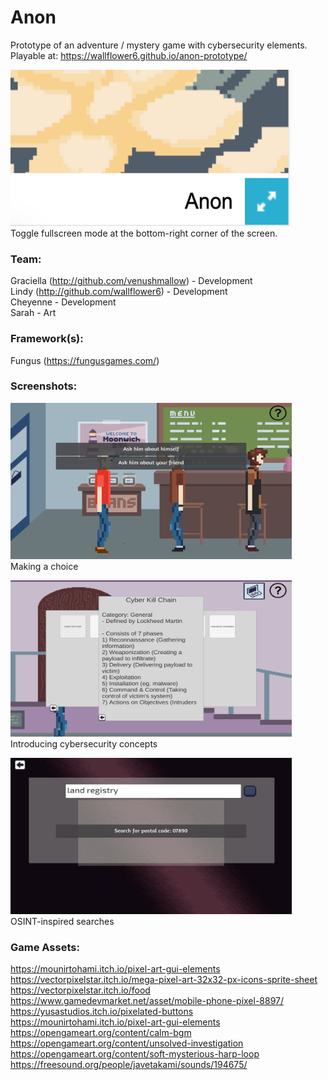 # Anon

Prototype of an adventure / mystery game with cybersecurity elements.
Playable at: https://wallflower6.github.io/anon-prototype/ <br />

<img src="https://github.com/wallflower6/anon-prototype/blob/main/readme-imgs/anon-fs.png?raw=true" width="450px" height="250px" /><br />
Toggle fullscreen mode at the bottom-right corner of the screen.

### Team: <br />
Graciella (http://github.com/venushmallow) - Development <br />
Lindy (http://github.com/wallflower6) - Development <br />
Cheyenne - Development <br />
Sarah - Art <br />

### Framework(s):
Fungus (https://fungusgames.com/) <br />

### Screenshots:<br />
<img src="https://github.com/wallflower6/anon-prototype/blob/main/readme-imgs/anon-choice.png?raw=true" width="450px" height="250px" /><br />
Making a choice <br />

<img src="https://github.com/wallflower6/anon-prototype/blob/main/readme-imgs/anon-details.png?raw=true" width="450px" height="250px" /><br />
Introducing cybersecurity concepts <br />


<img src="https://github.com/wallflower6/anon-prototype/blob/main/readme-imgs/anon-info.png?raw=true" width="450px" height="250px" /><br />
OSINT-inspired searches <br />

### Game Assets:
https://mounirtohami.itch.io/pixel-art-gui-elements <br />
https://vectorpixelstar.itch.io/mega-pixel-art-32x32-px-icons-sprite-sheet <br />
https://vectorpixelstar.itch.io/food <br />
https://www.gamedevmarket.net/asset/mobile-phone-pixel-8897/ <br />
https://yusastudios.itch.io/pixelated-buttons <br />
https://mounirtohami.itch.io/pixel-art-gui-elements <br />
https://opengameart.org/content/calm-bgm <br />
https://opengameart.org/content/unsolved-investigation <br />
https://opengameart.org/content/soft-mysterious-harp-loop <br />
https://freesound.org/people/javetakami/sounds/194675/ <br />
